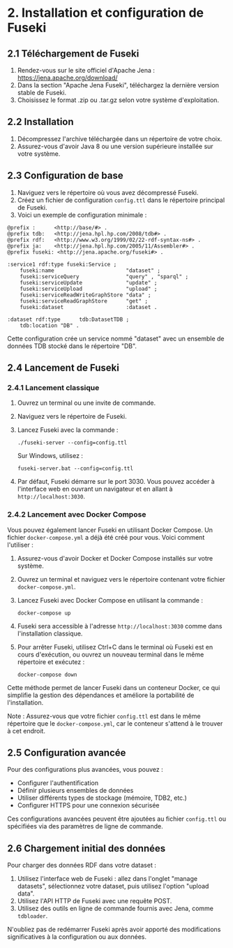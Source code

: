 # 2. Installation et configuration de Fuseki

## 2.1 Téléchargement de Fuseki

1. Rendez-vous sur le site officiel d'Apache Jena : https://jena.apache.org/download/
2. Dans la section "Apache Jena Fuseki", téléchargez la dernière version stable de Fuseki.
3. Choisissez le format .zip ou .tar.gz selon votre système d'exploitation.

## 2.2 Installation

1. Décompressez l'archive téléchargée dans un répertoire de votre choix.
2. Assurez-vous d'avoir Java 8 ou une version supérieure installée sur votre système.

## 2.3 Configuration de base

1. Naviguez vers le répertoire où vous avez décompressé Fuseki.
2. Créez un fichier de configuration `config.ttl` dans le répertoire principal de Fuseki.
3. Voici un exemple de configuration minimale :

```turtle
@prefix :      <http://base/#> .
@prefix tdb:   <http://jena.hpl.hp.com/2008/tdb#> .
@prefix rdf:   <http://www.w3.org/1999/02/22-rdf-syntax-ns#> .
@prefix ja:    <http://jena.hpl.hp.com/2005/11/Assembler#> .
@prefix fuseki: <http://jena.apache.org/fuseki#> .

:service1 rdf:type fuseki:Service ;
    fuseki:name                       "dataset" ;
    fuseki:serviceQuery               "query" , "sparql" ;
    fuseki:serviceUpdate              "update" ;
    fuseki:serviceUpload              "upload" ;
    fuseki:serviceReadWriteGraphStore "data" ;
    fuseki:serviceReadGraphStore      "get" ;
    fuseki:dataset                    :dataset .

:dataset rdf:type      tdb:DatasetTDB ;
    tdb:location "DB" .
```

Cette configuration crée un service nommé "dataset" avec un ensemble de données TDB stocké dans le répertoire "DB".

## 2.4 Lancement de Fuseki

### 2.4.1 Lancement classique

1. Ouvrez un terminal ou une invite de commande.
2. Naviguez vers le répertoire de Fuseki.
3. Lancez Fuseki avec la commande :

   ```
   ./fuseki-server --config=config.ttl
   ```

   Sur Windows, utilisez :

   ```
   fuseki-server.bat --config=config.ttl
   ```

4. Par défaut, Fuseki démarre sur le port 3030. Vous pouvez accéder à l'interface web en ouvrant un navigateur et en allant à `http://localhost:3030`.

### 2.4.2 Lancement avec Docker Compose

Vous pouvez également lancer Fuseki en utilisant Docker Compose. Un fichier `docker-compose.yml` a déjà été créé pour vous. Voici comment l'utiliser :

1. Assurez-vous d'avoir Docker et Docker Compose installés sur votre système.

2. Ouvrez un terminal et naviguez vers le répertoire contenant votre fichier `docker-compose.yml`.

3. Lancez Fuseki avec Docker Compose en utilisant la commande :

   ```
   docker-compose up
   ```

4. Fuseki sera accessible à l'adresse `http://localhost:3030` comme dans l'installation classique.

5. Pour arrêter Fuseki, utilisez Ctrl+C dans le terminal où Fuseki est en cours d'exécution, ou ouvrez un nouveau terminal dans le même répertoire et exécutez :

   ```
   docker-compose down
   ```

Cette méthode permet de lancer Fuseki dans un conteneur Docker, ce qui simplifie la gestion des dépendances et améliore la portabilité de l'installation.

Note : Assurez-vous que votre fichier `config.ttl` est dans le même répertoire que le `docker-compose.yml`, car le conteneur s'attend à le trouver à cet endroit.

## 2.5 Configuration avancée

Pour des configurations plus avancées, vous pouvez :

- Configurer l'authentification
- Définir plusieurs ensembles de données
- Utiliser différents types de stockage (mémoire, TDB2, etc.)
- Configurer HTTPS pour une connexion sécurisée

Ces configurations avancées peuvent être ajoutées au fichier `config.ttl` ou spécifiées via des paramètres de ligne de commande.

## 2.6 Chargement initial des données

Pour charger des données RDF dans votre dataset :

1. Utilisez l'interface web de Fuseki : allez dans l'onglet "manage datasets", sélectionnez votre dataset, puis utilisez l'option "upload data".
2. Utilisez l'API HTTP de Fuseki avec une requête POST.
3. Utilisez des outils en ligne de commande fournis avec Jena, comme `tdbloader`.

N'oubliez pas de redémarrer Fuseki après avoir apporté des modifications significatives à la configuration ou aux données.